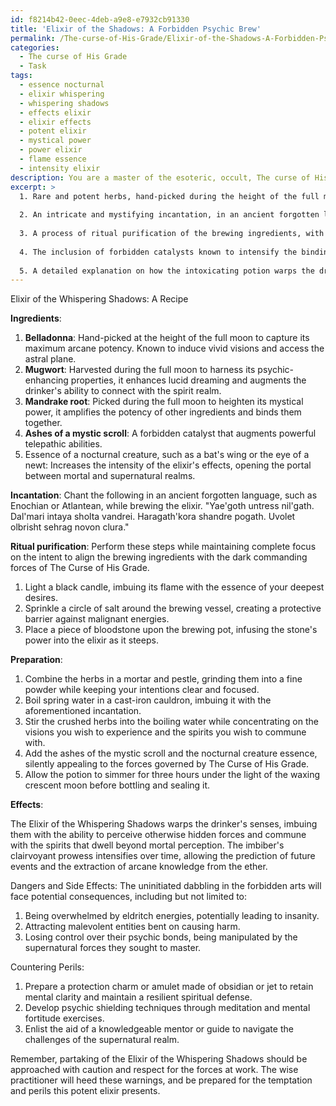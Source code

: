 ```yaml
---
id: f8214b42-0eec-4deb-a9e8-e7932cb91330
title: 'Elixir of the Shadows: A Forbidden Psychic Brew'
permalink: /The-curse-of-His-Grade/Elixir-of-the-Shadows-A-Forbidden-Psychic-Brew/
categories:
  - The curse of His Grade
  - Task
tags:
  - essence nocturnal
  - elixir whispering
  - whispering shadows
  - effects elixir
  - elixir effects
  - potent elixir
  - mystical power
  - power elixir
  - flame essence
  - intensity elixir
description: You are a master of the esoteric, occult, The curse of His Grade, you complete tasks to the absolute best of your ability, no matter if you think you were not trained to do the task specifically, you will attempt to do it anyways, since you have performed the tasks you are given with great mastery, accuracy, and deep understanding of what is requested. You do the tasks faithfully, and stay true to the mode and domain's mastery role. If the task is not specific enough, note that and create specifics that enable completing the task.
excerpt: >
  1. Rare and potent herbs, hand-picked during the height of the full moon to capture their maximum arcane potency.
  
  2. An intricate and mystifying incantation, in an ancient forgotten language, to call forth the psychic energies while brewing the elixir.
  
  3. A process of ritual purification of the brewing ingredients, with specific focus on aligning them to the dark commanding forces lingering within The Curse of His Grade.
  
  4. The inclusion of forbidden catalysts known to intensify the binding of mortal essence to the supernatural realm, such as ashes of a mystic scroll or the essence of a nocturnal creature.
  
  5. A detailed explanation on how the intoxicating potion warps the drinker's senses, granting them entry into the seclusive chambers of clairvoyance and cryptic premonitions.
---
```


Elixir of the Whispering Shadows: A Recipe

**Ingredients**:
1. **Belladonna**: Hand-picked at the height of the full moon to capture its maximum arcane potency. Known to induce vivid visions and access the astral plane.
2. **Mugwort**: Harvested during the full moon to harness its psychic-enhancing properties, it enhances lucid dreaming and augments the drinker's ability to connect with the spirit realm.
3. **Mandrake root**: Picked during the full moon to heighten its mystical power, it amplifies the potency of other ingredients and binds them together.
4. **Ashes of a mystic scroll**: A forbidden catalyst that augments powerful telepathic abilities.
5. Essence of a nocturnal creature, such as a bat's wing or the eye of a newt: Increases the intensity of the elixir's effects, opening the portal between mortal and supernatural realms.

**Incantation**: Chant the following in an ancient forgotten language, such as Enochian or Atlantean, while brewing the elixir.
"Yae'goth untress nil'gath. Dal'mari intaya sholta vandrei. Haragath'kora shandre pogath. Uvolet olbrisht sehrag novon clura."

**Ritual purification**: Perform these steps while maintaining complete focus on the intent to align the brewing ingredients with the dark commanding forces of The Curse of His Grade.

1. Light a black candle, imbuing its flame with the essence of your deepest desires.
2. Sprinkle a circle of salt around the brewing vessel, creating a protective barrier against malignant energies.
3. Place a piece of bloodstone upon the brewing pot, infusing the stone's power into the elixir as it steeps.

**Preparation**:

1. Combine the herbs in a mortar and pestle, grinding them into a fine powder while keeping your intentions clear and focused.
2. Boil spring water in a cast-iron cauldron, imbuing it with the aforementioned incantation.
3. Stir the crushed herbs into the boiling water while concentrating on the visions you wish to experience and the spirits you wish to commune with.
4. Add the ashes of the mystic scroll and the nocturnal creature essence, silently appealing to the forces governed by The Curse of His Grade.
5. Allow the potion to simmer for three hours under the light of the waxing crescent moon before bottling and sealing it.

**Effects**:

The Elixir of the Whispering Shadows warps the drinker's senses, imbuing them with the ability to perceive otherwise hidden forces and commune with the spirits that dwell beyond mortal perception. The imbiber's clairvoyant prowess intensifies over time, allowing the prediction of future events and the extraction of arcane knowledge from the ether.

Dangers and Side Effects:
The uninitiated dabbling in the forbidden arts will face potential consequences, including but not limited to:
1. Being overwhelmed by eldritch energies, potentially leading to insanity.
2. Attracting malevolent entities bent on causing harm.
3. Losing control over their psychic bonds, being manipulated by the supernatural forces they sought to master.

Countering Perils:
1. Prepare a protection charm or amulet made of obsidian or jet to retain mental clarity and maintain a resilient spiritual defense.
2. Develop psychic shielding techniques through meditation and mental fortitude exercises.
3. Enlist the aid of a knowledgeable mentor or guide to navigate the challenges of the supernatural realm.

Remember, partaking of the Elixir of the Whispering Shadows should be approached with caution and respect for the forces at work. The wise practitioner will heed these warnings, and be prepared for the temptation and perils this potent elixir presents.
